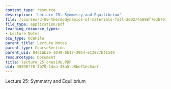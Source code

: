 ```yaml
---
content_type: resource
description: 'Lecture 25: Symmetry and Equilibrium'
file: /courses/3-00-thermodynamics-of-materials-fall-2002/45898f703b701dea48a5b8be71ec5ae7_lecture_25_oneside.PDF
file_type: application/pdf
learning_resource_types:
- Lecture Notes
ocw_type: OCWFile
parent_title: Lecture Notes
parent_type: CourseSection
parent_uid: 84a1bb2e-1049-0b17-29b4-e13977bf1549
resourcetype: Document
title: lecture_25_oneside.PDF
uid: 45898f70-3b70-1dea-48a5-b8be71ec5ae7
---
```

Lecture 25: Symmetry and Equilibrium

